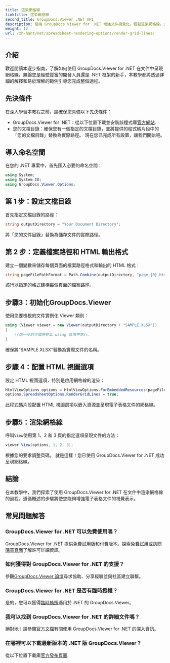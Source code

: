 ```yaml
---
title: 渲染網格線
linktitle: 渲染網格線
second_title: GroupDocs.Viewer .NET API
description: 使用 GroupDocs.Viewer for .NET 增強文件視覺化。輕鬆渲染網格線。立即免費試用！ #GroupDocs #Viewer
weight: 12
url: /zh-hant/net/spreadsheet-rendering-options/render-grid-lines/
---
```

## 介紹
歡迎閱讀本逐步指南，了解如何使用 GroupDocs.Viewer for .NET 在文件中呈現網格線。無論您是經驗豐富的開發人員還是 .NET 框架的新手，本教學都將透過詳細的解釋和易於理解的範例引導您完成整個過程。
## 先決條件
在深入學習本教程之前，請確保您具備以下先決條件：
-  GroupDocs.Viewer for .NET：從以下位置下載並安裝該程式庫[官方網站](https://releases.groupdocs.com/viewer/net/).
- 您的文檔目錄：確保您有一個指定的文檔目錄，並將提供的程式碼片段中的「您的文檔目錄」替換為實際路徑。
現在您已完成所有設置，讓我們開始吧。
## 導入命名空間
在您的 .NET 專案中，首先匯入必要的命名空間：
```csharp
using System;
using System.IO;
using GroupDocs.Viewer.Options;
```
## 第 1 步：設定文檔目錄
首先指定文檔目錄的路徑：
```csharp
string outputDirectory = "Your Document Directory";
```
將「您的文件目錄」替換為儲存文件的實際路徑。
## 第 2 步：定義檔案路徑和 HTML 輸出格式
建立一個變數來儲存每個頁面的檔案路徑格式和輸出的 HTML 格式：
```csharp
string pageFilePathFormat = Path.Combine(outputDirectory, "page_{0}.html");
```
該行以指定的格式建構每個頁面的檔案路徑。
## 步驟3：初始化GroupDocs.Viewer
使用您要檢視的文件實例化 Viewer 類別：
```csharp
using (Viewer viewer = new Viewer(outputDirectory + "SAMPLE.XLSX"))
{
    //進一步的步驟將在此 using 區塊中執行。
}
```
確保將“SAMPLE.XLSX”替換為實際文件的名稱。
## 步驟 4：配置 HTML 視圖選項
設定 HTML 視圖選項，特別是啟用網格線的渲染：
```csharp
HtmlViewOptions options = HtmlViewOptions.ForEmbeddedResources(pageFilePathFormat);
options.SpreadsheetOptions.RenderGridLines = true;
```
此程式碼片段配置 HTML 視圖選項以嵌入資源並呈現電子表格文件的網格線。
## 步驟5：渲染網格線
呼叫`View`使用第 1、2 和 3 頁的指定選項呈現文件的方法：
```csharp
viewer.View(options, 1, 2, 3);
```
根據您的要求調整頁碼。
就是這樣！您已使用 GroupDocs.Viewer for .NET 成功呈現網格線。
## 結論
在本教學中，我們探索了使用 GroupDocs.Viewer for .NET 在文件中渲染網格線的過程。遵循概述的步驟將使您能夠增強電子表格文件的視覺表示。
## 常見問題解答
### GroupDocs.Viewer for .NET 可以免費使用嗎？
 GroupDocs.Viewer for .NET 提供免費試用版和付費版本。探索[免費試用](https://releases.groupdocs.com/)或訪問[購買頁面](https://purchase.groupdocs.com/buy)了解許可詳細資訊。
### 如何獲得對 GroupDocs.Viewer for .NET 的支援？
參觀[GroupDocs.Viewer 論壇](https://forum.groupdocs.com/c/viewer/9)尋求協助、分享經驗並與社區建立聯繫。
### GroupDocs.Viewer for .NET 是否有臨時授權？
是的，您可以獲得[臨時執照](https://purchase.groupdocs.com/temporary-license/)適用於 .NET 的 GroupDocs.Viewer。
### 我可以找到 GroupDocs.Viewer for .NET 的詳細文件嗎？
絕對地！請參閱[官方文檔](https://tutorials.groupdocs.com/viewer/net/)有關使用 GroupDocs.Viewer for .NET 的深入資訊。
### 在哪裡可以下載最新版本的 .NET 版 GroupDocs.Viewer？
從以下位置下載庫[官方發布頁面](https://releases.groupdocs.com/viewer/net/).